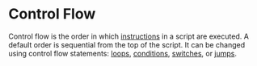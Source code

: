 # Control Flow

Control flow is the order in which [instructions](../instructions/) in a script are executed. A default order is sequential from the top of the script. It can be changed using control flow statements: [loops](loops.md), [conditions](conditions.md), [switches](switch.md), or [jumps](labels.md).
